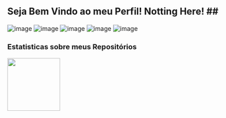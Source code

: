 ## Seja Bem Vindo ao meu Perfil! Notting Here! ##<br />
![image](https://img.shields.io/badge/Django-092E20?style=for-the-badge&logo=django&logoColor=green)
![image](https://img.shields.io/badge/HTML5-E34F26?style=for-the-badge&logo=html5&logoColor=white)
![image](https://img.shields.io/badge/CSS3-1572B6?style=for-the-badge&logo=css3&logoColor=white)
![image](https://img.shields.io/badge/Flutter-02569B?style=for-the-badge&logo=flutter&logoColor=white)
![image](https://img.shields.io/badge/Python-FFD43B?style=for-the-badge&logo=python&logoColor=blue)

### Estatisticas sobre meus Repositórios ###
<div>
  <a href="https://github.com/Al3xandreG0mes">
  <img height="120em" src="https://github-readme-stats.vercel.app/api/top-langs/?username=Al3xandreG0mes&layout=compact&langs_count=7&theme=dark"/>
</div>
